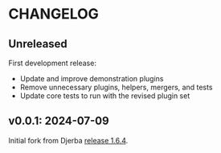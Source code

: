 # CHANGELOG

## Unreleased

First development release:
- Update and improve demonstration plugins
- Remove unnecessary plugins, helpers, mergers, and tests
- Update core tests to run with the revised plugin set

## v0.0.1: 2024-07-09

Initial fork from Djerba [release 1.6.4](https://github.com/oicr-gsi/djerba/releases/tag/v1.6.4).
